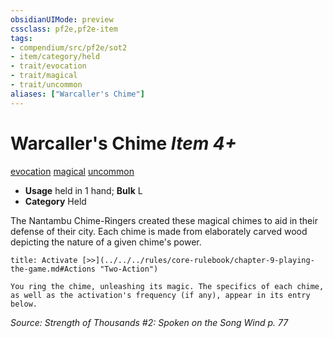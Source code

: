 ```yaml
---
obsidianUIMode: preview
cssclass: pf2e,pf2e-item
tags:
- compendium/src/pf2e/sot2
- item/category/held
- trait/evocation
- trait/magical
- trait/uncommon
aliases: ["Warcaller's Chime"]
---
```

# Warcaller's Chime *Item 4+*  
[evocation](../../../Rules/traits/evocation.md)  [magical](../../../Rules/traits/magical.md)  [uncommon](../../../Rules/traits/uncommon.md)  

- **Usage** held in 1 hand; **Bulk** L
- **Category** Held

The Nantambu Chime-Ringers created these magical chimes to aid in their defense of their city. Each chime is made from elaborately carved wood depicting the nature of a given chime's power.

```ad-embed-ability
title: Activate [>>](../../../rules/core-rulebook/chapter-9-playing-the-game.md#Actions "Two-Action")

You ring the chime, unleashing its magic. The specifics of each chime, as well as the activation's frequency (if any), appear in its entry below.
```

*Source: Strength of Thousands #2: Spoken on the Song Wind p. 77*
